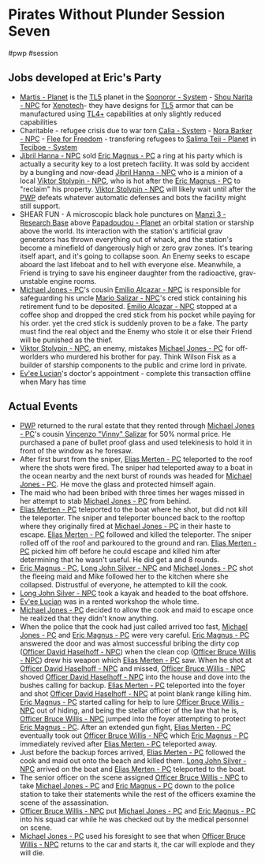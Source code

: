 # Pirates Without Plunder Session Seven

#pwp #session

## Jobs developed at Eric\'s Party

-   [Martis - Planet](Martis%20-%20Planet.md) is the [TL5](TL5) planet in the [Soonoror - System](Soonoror%20-%20System.md) - [Shou Narita - NPC](Shou%20Narita%20-%20NPC.md) for [Xenotech](Xenotech.md)- they have designs for [TL5](TL5)  [](Common%20Armor%20Varieties#Vestimentum|Vestimentum) armor that can be manufactured using [TL4+](TL4+) capabilities at only slightly reduced capabilities
-   Charitable - refugee crisis due to war torn [Calia - System](Calia%20-%20System.md) - [Nora Barker - NPC](Nora%20Barker%20-%20NPC.md) - [Flee for Freedom](Flee%20for%20Freedom.md) - transfering refugees to [Salima Teji - Planet](Salima%20Teji%20-%20Planet.md) in [Teciboe - System](Teciboe%20-%20System.md)
-   [Jibril Hanna - NPC](Jibril%20Hanna%20-%20NPC.md) sold [Eric Magnus - PC](Eric%20Magnus%20-%20PC.md) a ring at his party which is actually a security key to a lost pretech facility. It was sold by accident by a bungling and now-dead [Jibril Hanna - NPC](Jibril%20Hanna%20-%20NPC.md) who is a minion of a local [Viktor Stolypin - NPC](Viktor%20Stolypin%20-%20NPC.md), who is hot after the [Eric Magnus - PC](Eric%20Magnus%20-%20PC.md) to "reclaim" his property. [Viktor Stolypin - NPC](Viktor%20Stolypin%20-%20NPC.md) will likely wait until after the [PWP](PWP.md) defeats whatever automatic defenses and bots the facility might still support.
-   SHEAR FUN - A microscopic black hole punctures on [Manzi 3 - Research Base](Manzi%203%20-%20Research%20Base.md) above [Papadoudou - Planet](Papadoudou%20-%20Planet.md) an orbital station or starship above the world. Its interaction with the station's artificial grav generators has thrown everything out of whack, and the station's become a minefield of dangerously high or zero grav zones. It's tearing itself apart, and it's going to collapse soon. An Enemy seeks to escape aboard the last lifeboat and to hell with everyone else. Meanwhile, a Friend is trying to save his engineer daughter from the radioactive, grav-unstable engine rooms.
-   [Michael Jones - PC](Michael%20Jones%20-%20PC.md)'s cousin [Emilio Alcazar - NPC](Emilio%20Alcazar%20-%20NPC.md) is responsible for safeguarding his uncle [Mario Salizar - NPC](Mario%20Salizar%20-%20NPC.md)'s cred stick containing his retirement fund to be deposited. [Emilio Alcazar - NPC](Emilio%20Alcazar%20-%20NPC.md) stopped at a coffee shop and dropped the cred stick from his pocket while paying for his order. yet the cred stick is suddenly proven to be a fake. The party must find the real object and the Enemy who stole it or else their Friend will be punished as the thief.
-   [Viktor Stolypin - NPC](Viktor%20Stolypin%20-%20NPC.md), an enemy, mistakes [Michael Jones - PC](Michael%20Jones%20-%20PC.md) for off-worlders who murdered his brother for pay. Think Wilson Fisk as a builder of starship components to the public and crime lord in private.
-   [Ev'ee Lucian](Ev_ee%20Lucian%20-%20PC.md)'s doctor\'s appointment - complete this transaction offline when Mary has time

## Actual Events

-   [PWP](PWP.md) returned to the rural estate that they rented through [Michael Jones - PC](Michael%20Jones%20-%20PC.md)'s cousin [Vincenzo "Vinny" Salizar](Vincenzo%20Vinny%20Salizar%20-%20NPC.md) for 50% normal price. He purchased a pane of bullet proof glass and used telekinesis to hold it in front of the window as he foresaw.
-   After first burst from the sniper, [Elias Merten - PC](Elias%20Merten%20-%20PC.md) teleported to the roof where the shots were fired. The sniper had teleported away to a boat in the ocean nearby and the next burst of rounds was headed for [Michael Jones - PC](Michael%20Jones%20-%20PC.md). He move the glass and protected himself again.
-   The maid who had been bribed with three times her wages missed in her attempt to stab [Michael Jones - PC](Michael%20Jones%20-%20PC.md) from behind.
-  [Elias Merten - PC](Elias%20Merten%20-%20PC.md) teleported to the boat where he shot, but did not kill the teleporter. The sniper and teleporter bounced back to the rooftop where they originally fired at [Michael Jones - PC](Michael%20Jones%20-%20PC.md) in their haste to escape. [Elias Merten - PC](Elias%20Merten%20-%20PC.md) followed and killed the teleporter. The sniper rolled off of the roof and parkoured to the ground and ran. [Elias Merten - PC](Elias%20Merten%20-%20PC.md) picked him off before he could escape and killed him after determining that he wasn\'t useful. He did get a [](Ranged%20Weapons#Projectile%20Weaponry|sniper%20rifle) and 8 rounds.
-   [Eric Magnus - PC](Eric%20Magnus%20-%20PC.md), [Long John Silver - NPC](Long%20John%20Silver%20-%20NPC.md) and [Michael Jones - PC](Michael%20Jones%20-%20PC.md) shot the fleeing maid and Mike followed her to the kitchen where she collapsed. Distrustful of everyone, he attempted to kill the cook.
-   [Long John Silver - NPC](Long%20John%20Silver%20-%20NPC.md) took a kayak and headed to the boat offshore.
-   [Ev'ee Lucian](Ev_ee%20Lucian%20-%20PC.md) was in a rented workshop the whole time.
-   [Michael Jones - PC](Michael%20Jones%20-%20PC.md) decided to allow the cook and maid to escape once he realized that they didn't know anything.
-   When the police that the cook had just called arrived too fast, [Michael Jones - PC](Michael%20Jones%20-%20PC.md) and [Eric Magnus - PC](Eric%20Magnus%20-%20PC.md) were very careful. [Eric Magnus - PC](Eric%20Magnus%20-%20PC.md) answered the door and was almost successful bribing the dirty cop ([Officer David Haselhoff - NPC](Officer%20David%20Haselhoff%20-%20NPC.md)) when the clean cop ([Officer Bruce Willis - NPC](Officer%20Bruce%20Willis%20-%20NPC.md)) drew his weapon which [Elias Merten - PC](Elias%20Merten%20-%20PC.md) saw. When he shot at [Officer David Haselhoff - NPC](Officer%20David%20Haselhoff%20-%20NPC.md) and missed, [Officer Bruce Willis - NPC](Officer%20Bruce%20Willis%20-%20NPC.md) shoved [Officer David Haselhoff - NPC](Officer%20David%20Haselhoff%20-%20NPC.md) into the house and dove into the bushes calling for backup. [Elias Merten - PC](Elias%20Merten%20-%20PC.md) teleported into the foyer and shot [Officer David Haselhoff - NPC](Officer%20David%20Haselhoff%20-%20NPC.md) at point blank range killing him. [Eric Magnus - PC](Eric%20Magnus%20-%20PC.md) started calling for help to lure [Officer Bruce Willis - NPC](Officer%20Bruce%20Willis%20-%20NPC.md) out of hiding, and being the stellar officer of the law that he is, [Officer Bruce Willis - NPC](Officer%20Bruce%20Willis%20-%20NPC.md) jumped into the foyer attempting to protect [Eric Magnus - PC](Eric%20Magnus%20-%20PC.md). After an extended gun fight, [Elias Merten - PC](Elias%20Merten%20-%20PC.md) eventually took out [Officer Bruce Willis - NPC](Officer%20Bruce%20Willis%20-%20NPC.md) which [Eric Magnus - PC](Eric%20Magnus%20-%20PC.md) immediately revived after [Elias Merten - PC](Elias%20Merten%20-%20PC.md) teleported away.
-   Just before the backup forces arrived, [Elias Merten - PC](Elias%20Merten%20-%20PC.md) followed the cook and maid out onto the beach and killed them. [Long John Silver - NPC](Long%20John%20Silver%20-%20NPC.md) arrived on the boat and [Elias Merten - PC](Elias%20Merten%20-%20PC.md) teleported to the boat.
-   The senior officer on the scene assigned [Officer Bruce Willis - NPC](Officer%20Bruce%20Willis%20-%20NPC.md) to take [Michael Jones - PC](Michael%20Jones%20-%20PC.md) and [Eric Magnus - PC](Eric%20Magnus%20-%20PC.md) down to the police station to take their statements while the rest of the officers examine the scene of the assassination.
-  [Officer Bruce Willis - NPC](Officer%20Bruce%20Willis%20-%20NPC.md) put [Michael Jones - PC](Michael%20Jones%20-%20PC.md) and [Eric Magnus - PC](Eric%20Magnus%20-%20PC.md) into his squad car while he was checked out by the medical personnel on scene.
-   [Michael Jones - PC](Michael%20Jones%20-%20PC.md) used his foresight to see that when [Officer Bruce Willis - NPC](Officer%20Bruce%20Willis%20-%20NPC.md) returns to the car and starts it, the car will explode and they will die.
